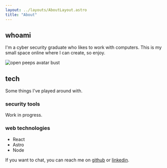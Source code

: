 ```yaml
---
layout: ../layouts/AboutLayout.astro
title: "About"
---
```


## whoami

I'm a cyber security graduate who likes to work with computers. This is my small space online where I can create, so enjoy.

<div>
  <img src="https://assets-global.website-files.com/5e51c674258ffe10d286d30a/5e535da59588e079598123fc_peep-103.svg" class="sm:w-1/2 mx-auto" alt="open peeps avatar bust">
</div>

## tech

Some things I've played around with.

### security tools

Work in progress.

### web technologies

- React
- Astro
- Node

If you want to chat, you can reach me on [github](https://github.com/kobejk) or [linkedin](https://linkedin.com/in/kobekunce).
